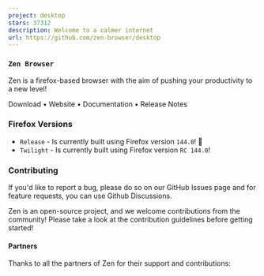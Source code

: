 ```yaml
---
project: desktop
stars: 37312
description: Welcome to a calmer internet
url: https://github.com/zen-browser/desktop
---
```


### `Zen Browser`

Zen is a firefox-based browser with the aim of pushing your productivity to a new level!

Download • Website • Documentation • Release Notes

### Firefox Versions

-   `Release` - Is currently built using Firefox version `144.0`! 🚀
-   `Twilight` - Is currently built using Firefox version `RC 144.0`!

### Contributing

If you'd like to report a bug, please do so on our GitHub Issues page and for feature requests, you can use Github Discussions.

Zen is an open-source project, and we welcome contributions from the community! Please take a look at the contribution guidelines before getting started!

#### Partners

Thanks to all the partners of Zen for their support and contributions:
